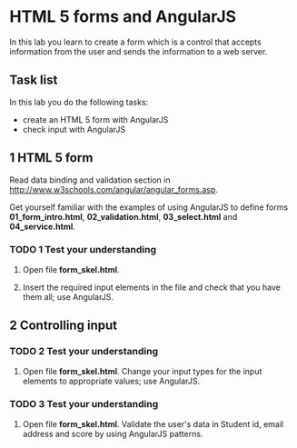 # HTML 5 forms and AngularJS

In this lab you learn to create a form which is a control that accepts information from the user and sends the information to a web server.


## Task list

In this lab you do the following tasks:

- create an HTML 5 form with AngularJS
- check input with AngularJS


## 1 HTML 5 form

Read data binding and validation section in http://www.w3schools.com/angular/angular_forms.asp.

Get yourself familiar with the examples of using AngularJS to define forms **01_form_intro.html**, **02_validation.html**, 
**03_select.html** and **04_service.html**.

### TODO 1 Test your understanding

1. Open file **form_skel.html**. 
    
      
2. Insert the required input elements in the file and check that you have them all; use AngularJS.


## 2 Controlling input


### TODO 2 Test your understanding

1. Open file **form_skel.html**. Change your input types for the input elements to appropriate values; use AngularJS.


### TODO 3 Test your understanding

1. Open file **form_skel.html**. Validate the user's data in Student id, email address and score by using AngularJS patterns.
